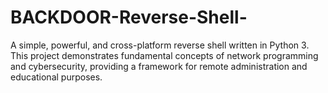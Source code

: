 # BACKDOOR-Reverse-Shell-
A simple, powerful, and cross-platform reverse shell written in Python 3. This project demonstrates fundamental concepts of network programming and cybersecurity, providing a framework for remote administration and educational purposes.
